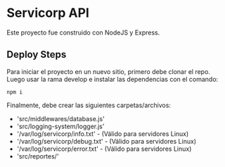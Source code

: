 # Servicorp API

Este proyecto fue construido con NodeJS y Express.

## Deploy Steps

Para iniciar el proyecto en un nuevo sitio, primero debe clonar el repo. Luego usar la rama develop e instalar las dependencias con el comando: 
```
npm i
```
Finalmente, debe crear las siguientes carpetas/archivos:
* 'src/middlewares/database.js'
* 'src/logging-system/logger.js'
* '/var/log/servicorp/info.txt'   - (Válido para servidores Linux)
* '/var/log/servicorp/debug.txt'  - (Válido para servidores Linux)
* '/var/log/servicorp/error.txt'  - (Válido para servidores Linux)
* 'src/reportes/'